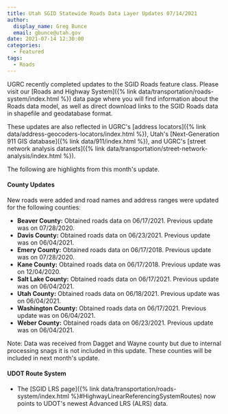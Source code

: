 ```yaml
---
title: Utah SGID Statewide Roads Data Layer Updates 07/14/2021
author:
  display_name: Greg Bunce
  email: gbunce@utah.gov
date: 2021-07-14 12:30:00
categories:
  - Featured
tags:
  - Roads
---
```


UGRC recently completed updates to the SGID Roads feature class. Please visit our [Roads and Highway System]({% link data/transportation/roads-system/index.html %}) data page where you will find information about the Roads data model, as well as direct download links to the SGID Roads data in shapefile and geodatabase format.

These updates are also reflected in UGRC's [address locators]({% link data/address-geocoders-locators/index.html %}), Utah's [Next-Generation 911 GIS database]({% link data/911/index.html %}), and UGRC's [street network analysis datasets]({% link data/transportation/street-network-analysis/index.html %}).

The following are highlights from this month's update.

#### County Updates

New roads were added and road names and address ranges were updated for the following counties:

- **Beaver County:** Obtained roads data on 06/17/2021. Previous update was on 07/28/2020.
- **Davis County:** Obtained roads data on 06/23/2021. Previous update was on 06/04/2021.
- **Emery County:** Obtained roads data on 06/17/2018. Previous update was on 07/28/2020.
- **Kane County:** Obtained roads data on 06/17/2018. Previous update was on 12/04/2020.
- **Salt Lake County:** Obtained roads data on 06/17/2021. Previous update was on 06/04/2021.
- **Utah County:** Obtained roads data on 06/18/2021. Previous update was on 06/04/2021.
- **Washington County:** Obtained roads data on 06/17/2021. Previous update was on 06/04/2021.
- **Weber County:** Obtained roads data on 06/23/2021. Previous update was on 06/04/2021.

Note: Data was received from Dagget and Wayne county but due to internal processing snags it is not included in this update. These counties will be included in next month's update.

#### UDOT Route System

- The [SGID LRS page]({% link data/transportation/roads-system/index.html %}#HighwayLinearReferencingSystemRoutes) now points to UDOT's newest Advanced LRS (ALRS) data.
